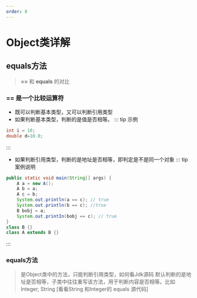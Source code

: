 ```yaml
---
order: 8
---
```


# Object类详解

## equals方法
> **==** 和 **equals** 的对比

### == 是一个比较运算符
- 既可以判断基本类型，又可以判断引用类型
- 如果判断基本类型，判断的是值是否相等。
::: tip 示例
```java
int i = 10; 
double d=10.0;
``` 
:::
- 如果判断引用类型，判断的是地址是否相等，即判定是不是同一个对象
::: tip 案例说明
```java
public static void main(String[] args) {
    A a = new A();
    A b = a;
    A c = b;
    System.out.println(a == c); // true
    System.out.println(b == c); //true
    B bobj = a;
    System.out.printIn(bobj == c); // true
}
class B {}
class A extends B {}
```
:::

### equals方法
> 是Object类中的方法，只能判断引用类型，如何看Jdk源码
> 默认判断的是地址是否相等，子类中往往重写该方法，用于判断内容是否相等。比如 Integer, String [看看String 和Integer的 equals 源代码]
